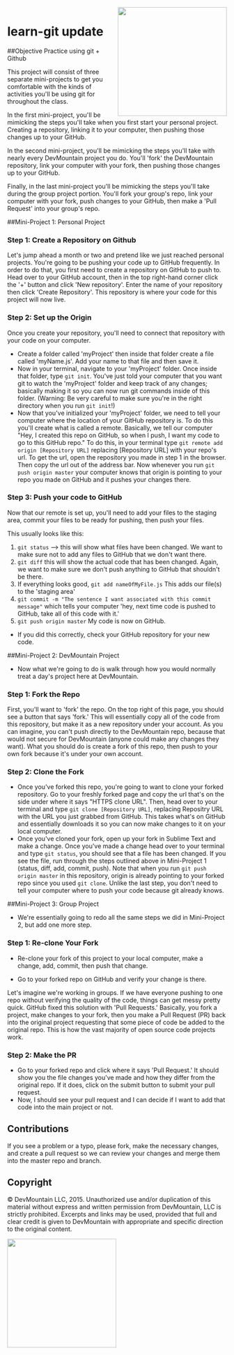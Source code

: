 <img src="https://devmounta.in/img/logowhiteblue.png" width="250" align="right">

learn-git update
=========

##Objective
Practice using git + Github

This project will consist of three separate mini-projects to get you comfortable with the kinds of activities you'll be using git for throughout the class. 

In the first mini-project, you'll be mimicking the steps you'll take when you first start your personal project. Creating a repository, linking it to your computer, then pushing those changes up to your GitHub.

In the second mini-project, you'll be mimicking the steps you'll take with nearly every DevMountain project you do. You'll 'fork' the DevMountain repository, link your computer with your fork, then pushing those changes up to your GitHub.

Finally, in the last mini-project you'll be mimicking the steps you'll take during the group project portion. You'll fork your group's repo, link your computer with your fork, push changes to your GitHub, then make a 'Pull Request' into your group's repo.

##Mini-Project 1: Personal Project

### Step 1: Create a Repository on Github
Let's jump ahead a month or two and pretend like we just reached personal projects. You're going to be pushing your code up to GitHub frequently. In order to do that, you first need to create a repository on GitHub to push to. Head over to your GitHub account, then in the top right-hand corner click the '+' button and click 'New repository'. Enter the name of your repository then click 'Create Repository'. This repository is where your code for this project will now live.

### Step 2: Set up the Origin
Once you create your repository, you'll need to connect that repository with your code on your computer. 
* Create a folder called 'myProject' then inside that folder create a file called 'myName.js'. Add your name to that file and then save it. 
* Now in your terminal, navigate to your 'myProject' folder. Once inside that folder, type `git init`. You've just told your computer that you want git to watch the 'myProject' folder and keep track of any changes; basically making it so you can now run git commands inside of this folder.  (Warning:  Be very careful to make sure you're in the right directory when you run `git init`!)
* Now that you've initialized your 'myProject' folder, we need to tell your computer where the location of your GitHub repository is. To do this you'll create what is called a remote. Basically, we tell our computer "Hey, I created this repo on GitHub, so when I push, I want my code to go to this GitHub repo." To do this, in your terminal type `git remote add origin [Repository URL]` replacing [Repository URL] with your repo's url.  To get the url, open the repository you made in step 1 in the browser.  Then copy the url out of the address bar. Now whenever you run `git push origin master` your computer knows that origin is pointing to your repo you made on GitHub and it pushes your changes there. 

### Step 3: Push your code to GitHub
Now that our remote is set up, you'll need to add your files to the staging area, commit your files to be ready for pushing, then push your files. 

This usually looks like this:

1. `git status` --> this will show what files have been changed. We want to make sure not to add any files to GitHub that we don't want there.
2. `git diff` this will show the actual code that has been changed. Again, we want to make sure we don't push anything to GitHub that shouldn't be there.
3. If everything looks good, `git add nameOfMyFile.js` This adds our file(s) to the 'staging area'
4. `git commit -m "The sentence I want associated with this commit message"` which tells your computer 'hey, next time code is pushed to GitHub, take all of this code with it.'
5. `git push origin master` My code is now on GitHub.

* If you did this correctly, check your GitHub repository for your new code.

##Mini-Project 2: DevMountain Project
* Now what we're going to do is walk through how you would normally treat a day's project here at DevMountain. 

### Step 1: Fork the Repo
First, you'll want to 'fork' the repo. On the top right of this page, you should see a button that says 'fork.' This will essentially copy all of the code from this repository, but make it as a new repository under your account. As you can imagine, you can't push directly to the DevMountain repo, because that would not secure for DevMountain (anyone could make any changes they want). What you should do is create a fork of this repo, then push to your own fork because it's under your own account.

### Step 2: Clone the Fork
* Once you've forked this repo, you're going to want to clone your forked repository. Go to your freshly forked page and copy the url that's on the side under where it says "HTTPS clone URL". Then, head over to your terminal and type `git clone [Repository URL]`, replacing Repositry URL with the URL you just grabbed from GitHub. This takes what's on GitHub and essentially downloads it so you can now make changes to it on your local computer.
* Once you've cloned your fork, open up your fork in Sublime Text and make a change. Once you've made a change head over to your terminal and type `git status`, you should see that a file has been changed. If you see the file, run through the steps outlined above in Mini-Project 1 (status, diff, add, commit, push). Note that when you run `git push origin master` in this repository, origin is already pointing to your forked repo since you used `git clone`. Unlike the last step, you don't need to tell your computer where to push your code because git already knows.

##Mini-Project 3: Group Project
* We're essentially going to redo all the same steps we did in Mini-Project 2, but add one more step. 

### Step 1: Re-clone Your Fork
* Re-clone your fork of this project to your local computer, make a change, add, commit, then push that change. 

* Go to your forked repo on GitHub and verify your change is there. 

Let's imagine we're working in groups. If we have everyone pushing to one repo without verifying the quality of the code, things can get messy pretty quick. GitHub fixed this solution with 'Pull Requests.' Basically, you fork a project, make changes to your fork, then you make a Pull Request (PR) back into the original project requesting that some piece of code be added to the original repo. This is how the vast majority of open source code projects work.

### Step 2: Make the PR
* Go to your forked repo and click where it says 'Pull Request.' It should show you the file changes you've made and how they differ from the original repo. If it does, click on the submit button to submit your pull request. 
* Now, I should see your pull request and I can decide if I want to add that code into the main project or not.

## Contributions
If you see a problem or a typo, please fork, make the necessary changes, and create a pull request so we can review your changes and merge them into the master repo and branch.

## Copyright

© DevMountain LLC, 2015. Unauthorized use and/or duplication of this material without express and written permission from DevMountain, LLC is strictly prohibited. Excerpts and links may be used, provided that full and clear credit is given to DevMountain with appropriate and specific direction to the original content.

<img src="https://devmounta.in/img/logowhiteblue.png" width="250">
